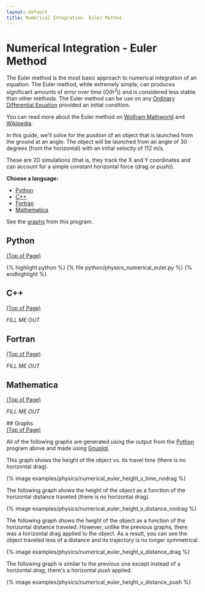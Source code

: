 ```yaml
---
layout: default
title: Numerical Integration- Euler Method
---
```


# Numerical Integration - Euler Method

The Euler method is the most basic approach to numerical integration of an equation.  The Euler method, while extremely simple,  can produces significant amounts of error over time (*O(h<sup>2</sup>*)) and is considered less stable than other methods.  The Euler method can be use on any [Ordinary Differential Equation](http://mathworld.wolfram.com/OrdinaryDifferentialEquation.html) provided an initial condition.

You can read more about the Euler method on [Wolfram Mathworld](http://mathworld.wolfram.com/EulerForwardMethod.html) and [Wikipedia](http://en.wikipedia.org/wiki/Euler_method).

In this guide, we'll solve for the position of an object that is launched from the ground at an angle.  The object will be launched from an angle of 30 degrees (from the horizontal) with an initial velocity of 112 m/s.

These are 2D simulations (that is, they track the X and Y coordinates and can account for a simple constant horizontal force (drag or push)).

**Choose a language:**

* [Python](#python)
* [C++](#cpp)
* [Fortran](#fortran)
* [Mathematica](#mathematica)

See the [graphs](#graphs) from this program.

<a name="python"></a>
## Python
<div class="to-top"><a href="#top">(Top of Page)</a></div>
<div style="clear: both;"></div>

{% highlight python %}
{% file python/physics_numerical_euler.py %}
{% endhighlight %}

<a name="cpp"></a>
## C++
<div class="to-top"><a href="#top">(Top of Page)</a></div>
<div style="clear: both;"></div>

*FILL ME OUT*

<a name="fortran"></a>
## Fortran
<div class="to-top"><a href="#top">(Top of Page)</a></div>
<div style="clear: both;"></div>

*FILL ME OUT*

<a name="mathematica"></a>
## Mathematica
<div class="to-top"><a href="#top">(Top of Page)</a></div>
<div style="clear: both;"></div>

*FILL ME OUT*

<a name="graphs">
## Graphs
<div class="to-top"><a href="#top">(Top of Page)</a></div>
<div style="clear: both;"></div>

All of the following graphs are generated using the output from the [Python](#python) program above and made using [Gnuplot](http://www.gnuplot.info/).

This graph shows the height of the object vs. its travel time (there is no horizontal drag).

{% image examples/physics/numerical_euler_height_v_time_nodrag %}

The following graph shows the height of the object as a function of the horizontal distance traveled (there is no horizontal drag).

{% image examples/physics/numerical_euler_height_v_distance_nodrag %}

The following graph shows the height of the object as a function of the horizontal distance traveled.  However, unlike the previous graphs, there was a horizontal drag applied to the object.  As a result, you can see the object traveled less of a distance and its trajectory is no longer symmetrical.

{% image examples/physics/numerical_euler_height_v_distance_drag %}

The following graph is similar to the previous one except instead of a horizontal *drag*, there's a horizontal *push* applied.

{% image examples/physics/numerical_euler_height_v_distance_push %}
